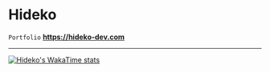 # Hideko

`Portfolio` **https://hideko-dev.com**

----
[![Hideko's WakaTime stats](https://github-readme-stats.vercel.app/api/wakatime?username=hideko-dev)](https://github.com/anuraghazra/github-readme-stats)
